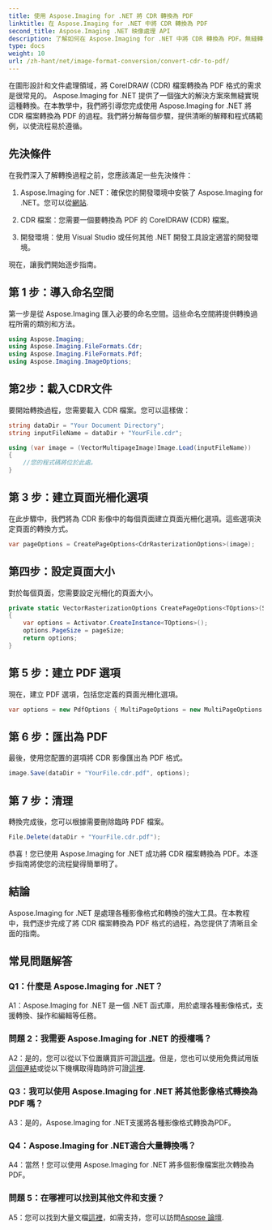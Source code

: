 ```yaml
---
title: 使用 Aspose.Imaging for .NET 將 CDR 轉換為 PDF
linktitle: 在 Aspose.Imaging for .NET 中將 CDR 轉換為 PDF
second_title: Aspose.Imaging .NET 映像處理 API
description: 了解如何在 Aspose.Imaging for .NET 中將 CDR 轉換為 PDF。無縫轉換的逐步指南。
type: docs
weight: 10
url: /zh-hant/net/image-format-conversion/convert-cdr-to-pdf/
---
```

在圖形設計和文件處理領域，將 CorelDRAW (CDR) 檔案轉換為 PDF 格式的需求是很常見的。 Aspose.Imaging for .NET 提供了一個強大的解決方案來無縫實現這種轉換。在本教學中，我們將引導您完成使用 Aspose.Imaging for .NET 將 CDR 檔案轉換為 PDF 的過程。我們將分解每個步驟，提供清晰的解釋和程式碼範例，以使流程易於遵循。

## 先決條件

在我們深入了解轉換過程之前，您應該滿足一些先決條件：

1.  Aspose.Imaging for .NET：確保您的開發環境中安裝了 Aspose.Imaging for .NET。您可以從[網站](https://releases.aspose.com/imaging/net/).

2. CDR 檔案：您需要一個要轉換為 PDF 的 CorelDRAW (CDR) 檔案。

3. 開發環境：使用 Visual Studio 或任何其他 .NET 開發工具設定適當的開發環境。

現在，讓我們開始逐步指南。

## 第 1 步：導入命名空間

第一步是從 Aspose.Imaging 匯入必要的命名空間。這些命名空間將提供轉換過程所需的類別和方法。

```csharp
using Aspose.Imaging;
using Aspose.Imaging.FileFormats.Cdr;
using Aspose.Imaging.FileFormats.Pdf;
using Aspose.Imaging.ImageOptions;
```

## 第2步：載入CDR文件

要開始轉換過程，您需要載入 CDR 檔案。您可以這樣做：

```csharp
string dataDir = "Your Document Directory";
string inputFileName = dataDir + "YourFile.cdr";

using (var image = (VectorMultipageImage)Image.Load(inputFileName))
{
    //您的程式碼將位於此處。
}
```

## 第 3 步：建立頁面光柵化選項

在此步驟中，我們將為 CDR 影像中的每個頁面建立頁面光柵化選項。這些選項決定頁面的轉換方式。

```csharp
var pageOptions = CreatePageOptions<CdrRasterizationOptions>(image);
```

## 第四步：設定頁面大小

對於每個頁面，您需要設定光柵化的頁面大小。

```csharp
private static VectorRasterizationOptions CreatePageOptions<TOptions>(Size pageSize) where TOptions : VectorRasterizationOptions
{
    var options = Activator.CreateInstance<TOptions>();
    options.PageSize = pageSize;
    return options;
}
```

## 第 5 步：建立 PDF 選項

現在，建立 PDF 選項，包括您定義的頁面光柵化選項。

```csharp
var options = new PdfOptions { MultiPageOptions = new MultiPageOptions { PageRasterizationOptions = pageOptions } };
```

## 第 6 步：匯出為 PDF

最後，使用您配置的選項將 CDR 影像匯出為 PDF 格式。

```csharp
image.Save(dataDir + "YourFile.cdr.pdf", options);
```

## 第 7 步：清理

轉換完成後，您可以根據需要刪除臨時 PDF 檔案。

```csharp
File.Delete(dataDir + "YourFile.cdr.pdf");
```

恭喜！您已使用 Aspose.Imaging for .NET 成功將 CDR 檔案轉換為 PDF。本逐步指南將使您的流程變得簡單明了。

## 結論

Aspose.Imaging for .NET 是處理各種影像格式和轉換的強大工具。在本教程中，我們逐步完成了將 CDR 檔案轉換為 PDF 格式的過程，為您提供了清晰且全面的指南。

## 常見問題解答

### Q1：什麼是 Aspose.Imaging for .NET？

A1：Aspose.Imaging for .NET 是一個 .NET 函式庫，用於處理各種影像格式，支援轉換、操作和編輯等任務。

### 問題 2：我需要 Aspose.Imaging for .NET 的授權嗎？

 A2：是的，您可以從以下位置購買許可證[這裡](https://purchase.aspose.com/buy)。但是，您也可以使用免費試用版[這個連結](https://releases.aspose.com/)或從以下機構取得臨時許可證[這裡](https://purchase.aspose.com/temporary-license/).

### Q3：我可以使用 Aspose.Imaging for .NET 將其他影像格式轉換為 PDF 嗎？

A3：是的，Aspose.Imaging for .NET支援將各種影像格式轉換為PDF。

### Q4：Aspose.Imaging for .NET適合大量轉換嗎？

A4：當然！您可以使用 Aspose.Imaging for .NET 將多個影像檔案批次轉換為 PDF。

### 問題 5：在哪裡可以找到其他文件和支援？

 A5：您可以找到大量文檔[這裡](https://reference.aspose.com/imaging/net/)，如需支持，您可以訪問[Aspose 論壇](https://forum.aspose.com/).